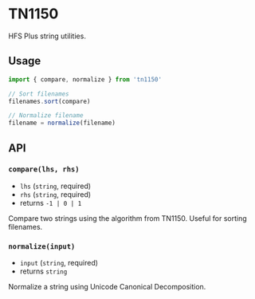 # TN1150

HFS Plus string utilities.

## Usage

```js
import { compare, normalize } from 'tn1150'

// Sort filenames
filenames.sort(compare)

// Normalize filename
filename = normalize(filename)
```

## API

### `compare(lhs, rhs)`

- `lhs` (`string`, required)
- `rhs` (`string`, required)
- returns `-1 | 0 | 1`

Compare two strings using the algorithm from TN1150. Useful for sorting filenames.

### `normalize(input)`

- `input` (`string`, required)
- returns `string`

Normalize a string using Unicode Canonical Decomposition.
